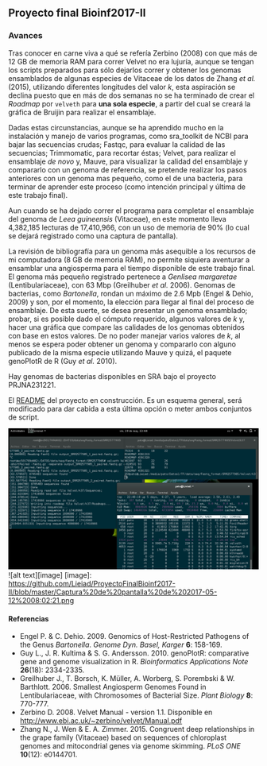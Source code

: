 ## Proyecto final Bioinf2017-II

### Avances

Tras conocer en carne viva a qué se refería Zerbino (2008) con que más de 12 GB de memoria RAM para correr Velvet no era lujuría, aunque se tengan los scripts preparados para sólo dejarlos correr y obtener los genomas ensamblados de algunas especies de Vitaceae de los datos de Zhang *et al.* (2015), utilizando diferentes longitudes del valor *k*, esta aspiración se declina puesto que en más de dos semanas no se ha terminado de crear el *Roadmap* por ```velveth``` para **una sola especie**, a partir del cual se creará la gráfica de Bruijin para realizar el ensamblaje.  

Dadas estas circunstancias, aunque se ha aprendido mucho en la instalación y manejo de varios programas, como sra_toolkit de NCBI para bajar las secuencias crudas; Fastqc, para evaluar la calidad de las secuencias; Trimmomatic, para recortar éstas; Velvet, para realizar el ensamblaje *de novo* y, Mauve, para visualizar la calidad del ensamblaje y compararlo con un genoma de referencia, se pretende realizar los pasos anteriores con un genoma mas pequeño, como el de una bacteria, para terminar de aprender este proceso (como intención principal y última de este trabajo final).

Aun cuando se ha dejado correr el programa para completar el ensamblaje del genoma de *Leea guineensis* (Vitaceae), en este momento lleva 4,382,185 lecturas de 17,410,966, con un uso de memoria de 90% (lo cual se dejará registrado como una captura de pantalla).

La revisión de bibliografía para un genoma más asequible a los recursos de mi computadora (8 GB de memoria RAM), no permite siquiera aventurar a ensamblar una angiosperma para el tiempo disponible de este trabajo final. El genoma más pequeño registrado pertenece a *Genlisea margaretae* (Lentibulariaceae), con 63 Mbp (Greilhuber *et al.* 2006). Genomas de bacterias, como *Bartonella*, rondan un máximo de 2.6 Mpb (Engel & Dehio, 2009) y son, por el momento, la elección para llegar al final del proceso de ensamblaje. De esta suerte, se desea presentar un genoma ensamblado; probar, si es posible dado el cómputo requerido, algunos valores de *k* y, hacer una gráfica que compare las calidades de los genomas obtenidos con base en estos valores. De no poder manejar varios valores de *k*, al menos se espera poder obtener un genoma y compararlo con alguno publicado de la misma especie utilizando Mauve y quizá, el paquete genoPlotR de R (Guy *et al.* 2010).

Hay genomas de bacterias disponibles en SRA  bajo el proyecto PRJNA231221.

El [README](https://github.com/Lieiad/ProyectoFinalBioinf2017-II/blob/master/Readme.md)  del proyecto en construcción. Es un esquema general, será modificado para dar cabida a esta última opción o meter ambos conjuntos de script.

![alt text](https://github.com/Lieiad/ProyectoFinalBioinf2017-II/blob/master/Captura%20de%20pantalla%20de%202017-05-19%2022:48:19.png)
![alt text][image]
[image]: https://github.com/Lieiad/ProyectoFinalBioinf2017-II/blob/master/Captura%20de%20pantalla%20de%202017-05-12%2008:02:21.png


#### Referencias

+ Engel P. & C. Dehio. 2009. Genomics of Host-Restricted Pathogens of the Genus *Bartonella*. *Genome Dyn. Basel, Karger* **6**: 158-169.
+ Guy L., J. R. Kultima & S. G. Andersson. 2010. genoPlotR: comparative gene and genome visualization in R. *Bioinformatics Applications Note* **26**(18): 2334-2335.
+ Greilhuber J., T. Borsch, K. Müller, A. Worberg, S. Porembski & W. Barthlott. 2006. Smallest Angiosperm Genomes Found in Lentibulariaceae, with Chromosomes of Bacterial Size. *Plant Biology* __8__: 770-777.
+ Zerbino D. 2008. Velvet Manual - version 1.1. Disponible en http://www.ebi.ac.uk/~zerbino/velvet/Manual.pdf
+ Zhang N., J. Wen & E. A. Zimmer. 2015. Congruent deep relationships in the grape family (Vitaceae) based on sequences of chloroplast genomes and mitocondrial genes via genome skimming. *PLoS* *ONE* **10**(12): e0144701. 



